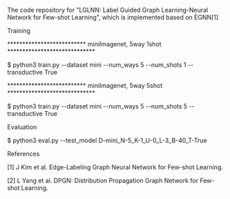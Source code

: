 
The code repository for "LGLNN: Label Guided Graph Learning-Neural Network for Few-shot Learning", 
which is implemented based on EGNN[1]

Training

************************** miniImagenet, 5way 1shot *****************************

$ python3 train.py --dataset mini --num_ways 5 --num_shots 1 --transductive True


************************** miniImagenet, 5way 5shot *****************************

$ python3 train.py --dataset mini --num_ways 5 --num_shots 5 --transductive True

Evaluation

$ python3 eval.py --test_model D-mini_N-5_K-1_U-0_L-3_B-40_T-True

References

[1] J Kim et al. Edge-Labeling Graph Neural Network for Few-shot Learning.

[2] L Yang et al. DPGN: Distribution Propagation Graph Network for Few-shot Learning.
